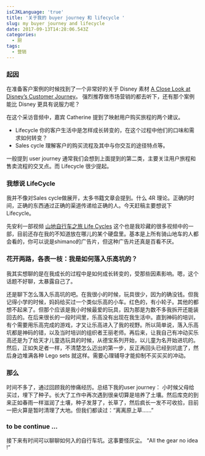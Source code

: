 ```yaml
---
isCJKLanguage: 'true'
title: '关于我的 buyer journey 和 lifecycle '
slug: my buyer journey and lifecycle
date: 2017-09-13T14:28:06.543Z
categories:
  - 厨
tags:
  - 营销
---
```

### 起因
在准备客户案例的时候找到了一个非常好的关于 Disney 素材
[A Close Look at Disney’s Customer Journey](https://www.salesforce.com/au/marketing-cloud/hub/disneys-customer-journey.jsp)。 强烈推荐做市场营销的都去听下，还有那个案例能比 Disney 更具有说服力呢？

在这个采访音频中，嘉宾 Catherine 提到了映射用户购买旅程的两个建议。
- Lifecycle 你的客户生活中是怎样成长转变的，在这个过程中他们的口味和需求如何转变？
- Sales cycle 理解客户的购买流程及其中与你交互的途径特点等。

一般提到 user journey 通常我们会想到上面提到的第二类，主要关注用户旅程和售卖流程的交叉点。而 Lifecycle 很少提起。

### 我想说 LifeCycle
我并不像对Sales cycle做展开，太多书籍文章会提到。什么 4R 理论。正确的时间，正确的东西通过正确的渠道传递给正确的人。今天赶稿主要想说下 Lifecycle。

先安利一部视频 [山地自行车之旅 Life Cycles](http://v.youku.com/v_show/id_XMjU0NjU0Mzcy.html?spm=a2h0k.8191407.0.0&from=s1.8-1-1.2) 这个也是我珍藏的很多视频中的一部，目前还存在我的不知道放在哪儿的某个硬盘里。基本是上所有骑山地车的人都会看的，你可以说是shimano的广告片，但这种广告片还真是百看不厌。

### 花开两路，各表一枝：我是如何落入乐高坑的？
我其实想聊的是在我成长的过程中是如何成长转变的，受那些因素影响。嗯，这个话题不好聊，太暴露自己了。

还是聊下怎么落入乐高坑的吧。在我很小的时候，玩具很少，因为的确没钱。但我记得小学的时候，妈妈给买过一个类似乐高的小车。红色的，有小轮子。其他的都想不起来了。但那个应该是我小时候最爱的玩具，因为那是为数不多我拆开还能装回去的。在后来很长的一段时间里，乐高没有出现在我生活中。直到神码的培训，有个需要用乐高完成的游戏，才又让乐高进入了我的视野。所以简单说，落入乐高坑都是神码的错，以及当时培训的组织者王丽老师。再后来，让我自己有冲动买乐高还是为了给天才儿童选玩具的时候，从德宝系列开始，以儿童为名开始进坑的。然后，正如失足者一样，不清楚怎么迈出的第一步，反正再回头已经到坑底了，然后身边堆满各种 Lego sets 就这样。需要心理辅导才能抑制不买买买的冲动。

### 那么
时间不多了，通过回顾我的惨痛经历。总结下我的user journey： 小时候父母给买过，埋下了种子。长大了工作中再次遇到很亲切算是培养了土壤。然后库克的到来正如春雨一样滋润了土壤，种子发芽了，长草了，然后疯长一发不可收拾，目前一把火算是暂时清理了大地。但我们都读过：“离离原上草......”

### to be continue ...
接下来有时间可以聊聊如何入的自行车坑。这事要怪灰尘。  “All the gear no idea !”

